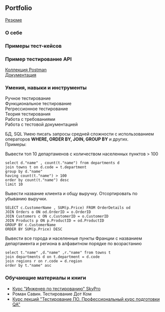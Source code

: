 ## Portfolio

[Резюме](https://iradzen.github.io/)

### О себе

### Примеры тест-кейсов

### Пример тестирование API
[Коллекция Postman](https://documenter.getpostman.com/view/27289013/2s93eYUBqg)  
[Документация](https://docs.spacexdata.com/)

### Умения, навыки и инструменты

Ручное тестирование  
Функциональное тестирование  
Регрессионное тестирование  
Теория тестирования  
Работа с требованиями  
Работа с тестовой документацией  

БД, SQL
Умею писать запросы средней сложности с использованием операторов **WHERE, ORDER BY, JOIN, GROUP BY** и других.  
Примеры:  

Вывести топ 10 департаменов с количеством населенных пунктов > 100  
```
select d."name" , count(t."name") from departments d
join towns t on d.code = t.department
group by d."name"
having count(t."name") > 100
order by count(t."name") desc
limit 10
```

Вывести название клиента и общу выручку. Отсортировать по убыванию выручки.
```
SELECT c.CustomerName , SUM(p.Price) FROM OrderDetails od
JOIN Orders o ON od.OrderID = o.OrderID
JOIN Customers c ON c.CustomerID = o.CustomerID
JOIN Products p ON p.ProductID = od.ProductID
GROUP BY c.CustomerName
ORDER BY SUM(p.Price) DESC
```

Вывести все города и населенные пункты Франции с названием департамента и региона в алфавитном порядке по возрастанию  
```
select t."name" ,d."name" ,r."name" from towns t
join departments d on t.department = d.code
join regions r on r.code = d.region
order by t."name" asc
```

### Обучающие материалы и книги

* [Курс "Инженер по тестированию" SkyPro](https://sky.pro/courses/programming/qa-engineer)
* Роман Савин. Тестирование Дот Ком
* [Курс лекций "Тестирование ПО. Профессиональный курс подготовки QA"](https://www.youtube.com/watch?v=MmbVEwYnWTs&list=PLZqgWWF4O-zg03RGSZ2GpHLE3BmO8bjKo)
